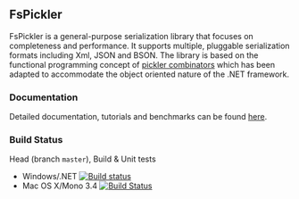 ## FsPickler

FsPickler is a general-purpose serialization library that focuses on completeness and performance. 
It supports multiple, pluggable serialization formats including Xml, JSON and BSON. 
The library is based on the functional programming concept of 
[pickler combinators](http://lambda-the-ultimate.org/node/2243) 
which has been adapted to accommodate the object oriented nature of the .NET framework.

### Documentation

Detailed documentation, tutorials and benchmarks can be found [here](http://nessos.github.io/FsPickler/).

### Build Status

Head (branch `master`), Build & Unit tests

* Windows/.NET [![Build status](https://ci.appveyor.com/api/projects/status/vwthnxgal50ua8ej/branch/master)](https://ci.appveyor.com/project/nessos/fspickler)
* Mac OS X/Mono 3.4 [![Build Status](https://travis-ci.org/nessos/FsPickler.png?branch=master)](https://travis-ci.org/nessos/FsPickler/branches)
